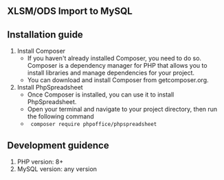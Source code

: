 ## XLSM/ODS Import to MySQL

## Installation guide

1. Install Composer
    - If you haven't already installed Composer, you need to do so. Composer is a dependency manager for PHP that allows you to install libraries and manage dependencies for your project.
    - You can download and install Composer from getcomposer.org.
2. Install PhpSpreadsheet
   - Once Composer is installed, you can use it to install PhpSpreadsheet.
   - Open your terminal and navigate to your project directory, then run the following command
   - <code> composer require phpoffice/phpspreadsheet </code>
## Development guidence
1. PHP version: 8+
2. MySQL version: any version
